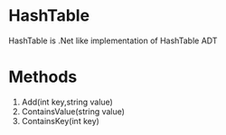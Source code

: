 # HashTable
HashTable is .Net like implementation of HashTable ADT
# Methods
1. Add(int key,string value)
2. ContainsValue(string value)
3. ContainsKey(int key)
